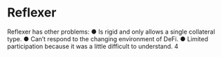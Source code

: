 # Reflexer

Reflexer has other problems: ● Is rigid and only allows a single collateral type. ● Can’t respond to the changing environment of DeFi. ● Limited participation because it was a little difficult to understand. 4
